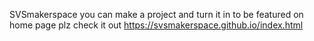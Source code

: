 SVSmakerspace
you can make a project and turn it in to be featured on home page 
plz check it out
https://svsmakerspace.github.io/index.html
